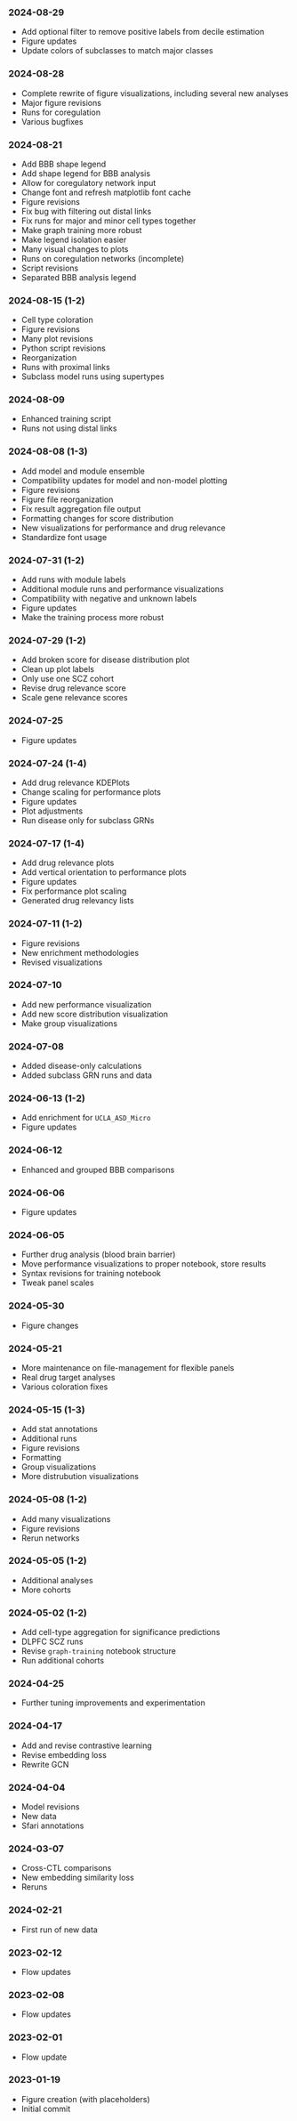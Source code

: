 ### 2024-08-29
- Add optional filter to remove positive labels from decile estimation
- Figure updates
- Update colors of subclasses to match major classes

### 2024-08-28
- Complete rewrite of figure visualizations, including several new analyses
- Major figure revisions
- Runs for coregulation
- Various bugfixes

### 2024-08-21
- Add BBB shape legend
- Add shape legend for BBB analysis
- Allow for coregulatory network input
- Change font and refresh matplotlib font cache
- Figure revisions
- Fix bug with filtering out distal links
- Fix runs for major and minor cell types together
- Make graph training more robust
- Make legend isolation easier
- Many visual changes to plots
- Runs on coregulation networks (incomplete)
- Script revisions
- Separated BBB analysis legend

### 2024-08-15 (1-2)
- Cell type coloration
- Figure revisions
- Many plot revisions
- Python script revisions
- Reorganization
- Runs with proximal links
- Subclass model runs using supertypes

### 2024-08-09
- Enhanced training script
- Runs not using distal links

### 2024-08-08 (1-3)
- Add model and module ensemble
- Compatibility updates for model and non-model plotting
- Figure revisions
- Figure file reorganization
- Fix result aggregation file output
- Formatting changes for score distribution
- New visualizations for performance and drug relevance
- Standardize font usage

### 2024-07-31 (1-2)
- Add runs with module labels
- Additional module runs and performance visualizations
- Compatibility with negative and unknown labels
- Figure updates
- Make the training process more robust

### 2024-07-29 (1-2)
- Add broken score for disease distribution plot
- Clean up plot labels
- Only use one SCZ cohort
- Revise drug relevance score
- Scale gene relevance scores

### 2024-07-25
- Figure updates

### 2024-07-24 (1-4)
- Add drug relevance KDEPlots
- Change scaling for performance plots
- Figure updates
- Plot adjustments
- Run disease only for subclass GRNs

### 2024-07-17 (1-4)
- Add drug relevance plots
- Add vertical orientation to performance plots
- Figure updates
- Fix performance plot scaling
- Generated drug relevancy lists

### 2024-07-11 (1-2)
- Figure revisions
- New enrichment methodologies
- Revised visualizations

### 2024-07-10
- Add new performance visualization
- Add new score distribution visualization
- Make group visualizations

### 2024-07-08
- Added disease-only calculations
- Added subclass GRN runs and data

### 2024-06-13 (1-2)
- Add enrichment for `UCLA_ASD_Micro`
- Figure updates

### 2024-06-12
- Enhanced and grouped BBB comparisons

### 2024-06-06
- Figure updates

### 2024-06-05
- Further drug analysis (blood brain barrier)
- Move performance visualizations to proper notebook, store results
- Syntax revisions for training notebook
- Tweak panel scales

### 2024-05-30
- Figure changes

### 2024-05-21
- More maintenance on file-management for flexible panels
- Real drug target analyses
- Various coloration fixes

### 2024-05-15 (1-3)
- Add stat annotations
- Additional runs
- Figure revisions
- Formatting
- Group visualizations
- More distrubution visualizations

### 2024-05-08 (1-2)
- Add many visualizations
- Figure revisions
- Rerun networks

### 2024-05-05 (1-2)
- Additional analyses
- More cohorts

### 2024-05-02 (1-2)
- Add cell-type aggregation for significance predictions
- DLPFC SCZ runs
- Revise `graph-training` notebook structure
- Run additional cohorts

### 2024-04-25
- Further tuning improvements and experimentation

### 2024-04-17
- Add and revise contrastive learning
- Revise embedding loss
- Rewrite GCN

### 2024-04-04
- Model revisions
- New data
- Sfari annotations

### 2024-03-07
- Cross-CTL comparisons
- New embedding similarity loss
- Reruns

### 2024-02-21
- First run of new data

### 2023-02-12
- Flow updates

### 2023-02-08
- Flow updates

### 2023-02-01
- Flow update

### 2023-01-19
- Figure creation (with placeholders)
- Initial commit
